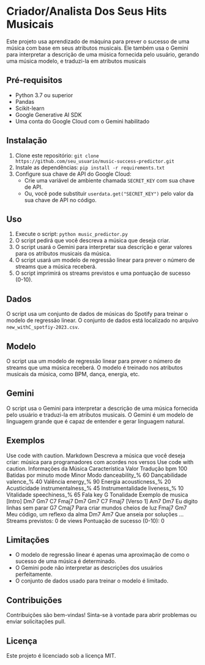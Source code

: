 # Criador/Analista Dos Seus Hits Musicais

Este projeto usa aprendizado de máquina para prever o sucesso de uma música com base em seus atributos musicais. Ele também usa o Gemini para interpretar a descrição de uma música fornecida pelo usuário, gerando uma música modelo, e traduzi-la em atributos musicais

## Pré-requisitos

* Python 3.7 ou superior
* Pandas
* Scikit-learn
* Google Generative AI SDK
* Uma conta do Google Cloud com o Gemini habilitado

## Instalação

1. Clone este repositório: `git clone https://github.com/seu_usuario/music-success-predictor.git`
2. Instale as dependências: `pip install -r requirements.txt`
3. Configure sua chave de API do Google Cloud:
    * Crie uma variável de ambiente chamada `SECRET_KEY` com sua chave de API.
    * Ou, você pode substituir `userdata.get("SECRET_KEY")` pelo valor da sua chave de API no código.

## Uso

1. Execute o script: `python music_predictor.py`
2. O script pedirá que você descreva a música que deseja criar.
3. O script usará o Gemini para interpretar sua descrição e gerar valores para os atributos musicais da música.
4. O script usará um modelo de regressão linear para prever o número de streams que a música receberá.
5. O script imprimirá os streams previstos e uma pontuação de sucesso (0-10).

## Dados

O script usa um conjunto de dados de músicas do Spotify para treinar o modelo de regressão linear. O conjunto de dados está localizado no arquivo `new_withC_spotfiy-2023.csv`.

## Modelo

O script usa um modelo de regressão linear para prever o número de streams que uma música receberá. O modelo é treinado nos atributos musicais da música, como BPM, dança, energia, etc.

## Gemini

O script usa o Gemini para interpretar a descrição de uma música fornecida pelo usuário e traduzi-la em atributos musicais. O Gemini é um modelo de linguagem grande que é capaz de entender e gerar linguagem natural.

## Exemplos
Use code with caution.
Markdown
Descreva a música que você deseja criar: música para programadores com acordes nos versos
Use code with caution.
Informações da Música
Característica	Valor	Tradução
bpm	100	Batidas por minuto
mode	Minor	Modo
danceability_%	60	Dançabilidade
valence_%	40	Valência
energy_%	90	Energia
acousticness_%	20	Acusticidade
instrumentalness_%	45	Instrumentalidade
liveness_%	10	Vitalidade
speechiness_%	65	Fala
key	G	Tonalidade
Exemplo de musica
[Intro]
Dm7 Gm7 C7 Fmaj7
Dm7 Gm7 C7 Fmaj7
[Verso 1]
Am7 Dm7
Eu digito linhas sem parar
G7 Cmaj7
Para criar mundos cheios de luz
Fmaj7 Gm7
Meu código, um reflexo da alma
Dm7 Am7
Que anseia por soluções
...
Streams previstos: 0 de views
Pontuação de sucesso (0-10): 0
## Limitações

* O modelo de regressão linear é apenas uma aproximação de como o sucesso de uma música é determinado.
* O Gemini pode não interpretar as descrições dos usuários perfeitamente.
* O conjunto de dados usado para treinar o modelo é limitado.

## Contribuições

Contribuições são bem-vindas! Sinta-se à vontade para abrir problemas ou enviar solicitações pull.

## Licença

Este projeto é licenciado sob a licença MIT.

